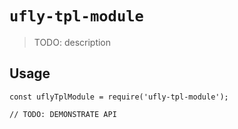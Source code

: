# `ufly-tpl-module`

> TODO: description

## Usage

```
const uflyTplModule = require('ufly-tpl-module');

// TODO: DEMONSTRATE API
```
